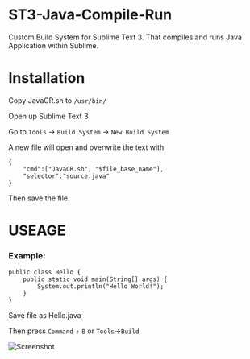 ST3-Java-Compile-Run
====================

Custom Build System for Sublime Text 3. That compiles and runs Java Application within Sublime.

Installation
============

Copy JavaCR.sh to `/usr/bin/`


Open up Sublime Text 3

Go to `Tools` -> `Build System` -> `New Build System`

A new file will open and overwrite the text with 

	{
		"cmd":["JavaCR.sh", "$file_base_name"],
		"selector":"source.java"
	}

Then save the file.

USEAGE
======

### Example:


	public class Hello {
		public static void main(String[] args) {
			System.out.println("Hello World!");
		}
	}

Save file as Hello.java

Then press `Command` + `B` or `Tools`->`Build`

![Screenshot](https://dl-web.dropbox.com/get/Photos/screenshot.jpg?w=AADO_AO6m8oeQCmFVxLbRBIm2ajmoOKHxJwnMY_Sp7aivQ)
